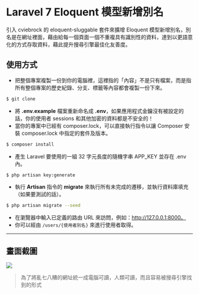 # Laravel 7 Eloquent 模型新增別名

引入 cviebrock 的 eloquent-sluggable 套件來擴增 Eloquent 模型新增別名，別名是在網址裡面，藉由給每一個頁面一個不重複具有識別性的資料，達到以更語意化的方式存取資料，藉此提升搜尋引擎最佳化友善度。

## 使用方式
- 把整個專案複製一份到你的電腦裡，這裡指的「內容」不是只有檔案，而是指所有整個專案的歷史紀錄、分支、標籤等內容都會複製一份下來。
```sh
$ git clone
```
- 將 __.env.example__ 檔案重新命名成 __.env__，如果應用程式金鑰沒有被設定的話，你的使用者 sessions 和其他加密的資料都是不安全的！
- 當你的專案中已經有 composer.lock，可以直接執行指令以讓 Composer 安裝 composer.lock 中指定的套件及版本。
```sh
$ composer install
```
- 產生 Laravel 要使用的一組 32 字元長度的隨機字串 APP_KEY 並存在 .env 內。
```sh
$ php artisan key:generate
```
- 執行 __Artisan__ 指令的 __migrate__ 來執行所有未完成的遷移，並執行資料庫填充（如果要測試的話）。
```sh
$ php artisan migrate --seed
```
- 在瀏覽器中輸入已定義的路由 URL 來訪問，例如：http://127.0.0.1:8000。
- 你可以經由 `/users/{使用者別名}` 來進行使用者取得。

----

## 畫面截圖
![](https://i.imgur.com/RXuMIfH.png)
> 為了將亂七八糟的網址統一成電腦可讀，人類可讀，而且容易被搜尋引擎找到的形式